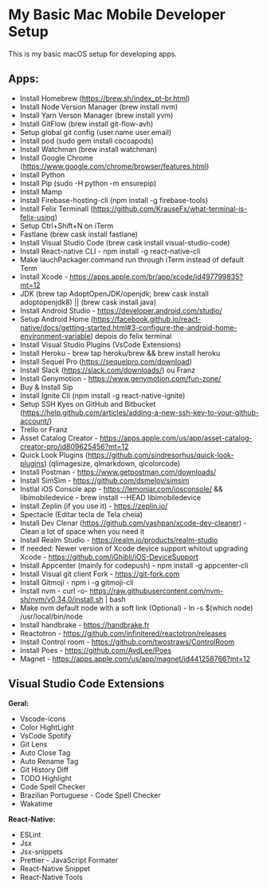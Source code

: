 # My Basic Mac Mobile Developer Setup

This is my basic macOS setup for developing apps.

## Apps:
- Install Homebrew (https://brew.sh/index_pt-br.html)
- Install Node Version Manager (brew install nvm)
- Install Yarn Verson Manager (brew install yvm)
- Install GitFlow (brew install git-flow-avh)
- Setup global git config (user.name user.email)
- Install pod (sudo gem install cocoapods)
- Install Watchman (brew install watchman)
- Install Google Chrome (https://www.google.com/chrome/browser/features.html)
- Install Python
- Install Pip (sudo -H python -m ensurepip)
- Install Mamp
- Install Firebase-hosting-cli (npm install -g firebase-tools)
- Install Felix Terminall (https://github.com/KrauseFx/what-terminal-is-felix-using)
- Setup Ctrl+Shift+N on iTerm
- Fastlane (brew cask install fastlane)
- Install Visual Studio Code (brew cask install visual-studio-code)
- Install React-native CLI - npm install -g react-native-cli
- Make lauchPackager.command run through iTerm instead of default Term
- Install Xcode - https://apps.apple.com/br/app/xcode/id497799835?mt=12
- JDK (brew tap AdoptOpenJDK/openjdk; brew cask install adoptopenjdk8) || (brew cask install java)
- Install Android Studio - https://developer.android.com/studio/
- Setup Android Home (https://facebook.github.io/react-native/docs/getting-started.html#3-configure-the-android-home-environment-variable) depois do felix terminal
- Install Visual Studio Plugins (VsCode Extensions)
- Install Heroku - brew tap heroku/brew && brew install heroku
- Install Sequel Pro (https://sequelpro.com/download)
- Install Slack (https://slack.com/downloads/) ou Franz
- Install Genymotion - https://www.genymotion.com/fun-zone/
- Buy & Install Sip
- Install Ignite Cli (npm install -g react-native-ignite)
- Setup SSH Kyes on GitHub and Bitbucket (https://help.github.com/articles/adding-a-new-ssh-key-to-your-github-account/)
- Trello or Franz
- Asset Catalog Creator - https://apps.apple.com/us/app/asset-catalog-creator-pro/id809625456?mt=12
- Quick Look Plugins (https://github.com/sindresorhus/quick-look-plugins) (qlimagesize, qlmarkdown, qlcolorcode)
- Install Postman - https://www.getpostman.com/downloads/
- Install SimSim - https://github.com/dsmelov/simsim
- Instlal iOS Console app - https://lemonjar.com/iosconsole/ && libimobiledevice - brew install --HEAD libimobiledevice
- Install Zeplin (if you use it) - https://zeplin.io/
- Spectacle (Editar tecla de Tela cheia)
- Install Dev Clenar (https://github.com/vashpan/xcode-dev-cleaner) - Clean a lot of space when you need it
- Install Realm Studio - https://realm.io/products/realm-studio
- If needed: Newer version of Xcode device support whitout upgrading Xcode - https://github.com/iGhibli/iOS-DeviceSupport
- Install Appcenter (mainly for codepush) -  npm install -g appcenter-cli
- Install Visual git client Fork - https://git-fork.com
- Install Gitmoji - npm i -g gitmoji-cli
- Install nvm - curl -o- https://raw.githubusercontent.com/nvm-sh/nvm/v0.34.0/install.sh | bash
- Make nvm default node with a soft link (Optional) - ln -s $(which node) /usr/local/bin/node
- Install handbrake - https://handbrake.fr
- Reactotron - https://github.com/infinitered/reactotron/releases
- Install Control room - https://github.com/twostraws/ControlRoom
- Install Poes - https://github.com/AvdLee/Poes
- Magnet - https://apps.apple.com/us/app/magnet/id441258766?mt=12
## Visual Studio Code Extensions

**Geral:**
- Vscode-icons
- Color HightLight
- VsCode Spotify
- Git Lens
- Auto Close Tag
- Auto Rename Tag
- Git History Diff
- TODO Highlight
- Code Spell Checker
- Brazilian Portuguese - Code Spell Checker
- Wakatime

**React-Native:**
- ESLint
- Jsx
- Jsx-snippets
- Prettier - JavaScript Formater
- React-Native Snippet
- React-Native Tools

